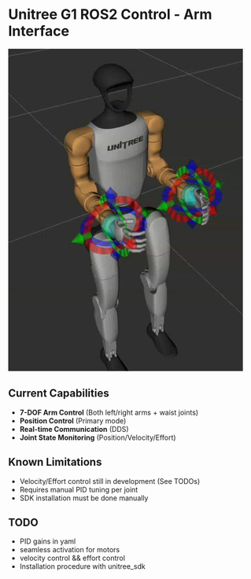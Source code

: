 # Unitree G1 ROS2 Control - Arm Interface

![Unitree G1 Arm Operation](docs/image_moveit.png) 


## Current Capabilities
- **7-DOF Arm Control** (Both left/right arms + waist joints)
- **Position Control** (Primary mode)
- **Real-time Communication** (DDS)
- **Joint State Monitoring** (Position/Velocity/Effort)

## Known Limitations
- Velocity/Effort control still in development (See TODOs)
- Requires manual PID tuning per joint
- SDK installation must be done manually

## TODO

- PID gains in yaml
- seamless activation for motors
- velocity control && effort control
- Installation procedure with unitree_sdk 
